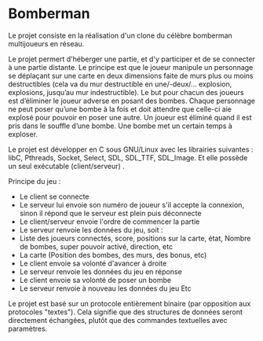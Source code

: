 # Bomberman


Le projet consiste en la réalisation d'un clone du célèbre bomberman multijoueurs en réseau.

Le projet permert  d'héberger une partie, et d'y participer et de se connecter à une partie distante. Le principe est que le joueur manipule un personnage se déplaçant sur une carte en deux dimensions faite de murs plus ou moins destructibles (cela va du mur destructible en une/-deux/... explosion, explosions, jusqu’au mur indestructible). Le but pour chacun des joueurs est d’éliminer le joueur adverse en posant des bombes. Chaque personnage ne peut poser qu’une bombe à la fois et doit attendre que celle-ci aie explosé pour pouvoir en poser une autre. Un joueur est éliminé quand il est pris dans le souffle d’une bombe. Une bombe met un certain temps à exploser.

Le projet est développer en C sous GNU/Linux avec les librairies suivantes : libC, Pthreads, Socket, Select, SDL, SDL_TTF, SDL_Image. Et elle possède un seul exécutable (client/serveur) .

Principe du jeu :

- Le client se connecte
- Le serveur lui envoie son numéro de joueur s'il accepte la connexion, sinon il répond que le serveur est plein puis déconnecte
- Le client/serveur envoie l'ordre de commencer la partie
- Le serveur renvoie les données du jeu, soit :
- Liste des joueurs connectés, score, positions sur la carte, état, Nombre de bombes, super pouvoir activé, direction, etc
- La carte (Position des bombes, des murs, des bonus, etc)
- Le client envoie sa volonté d'avancer à droite
- Le serveur renvoie les données du jeu en réponse
- Le client envoie sa volonté de poser un bombe
- Le serveur renvoie à nouveau les données du jeu
 Etc
 
Le projet est basé sur un protocole entièrement binaire (par opposition aux protocoles "textes"). Cela signifie que des structures de données seront directement échangées, plutôt que des commandes textuelles avec paramètres.
 
